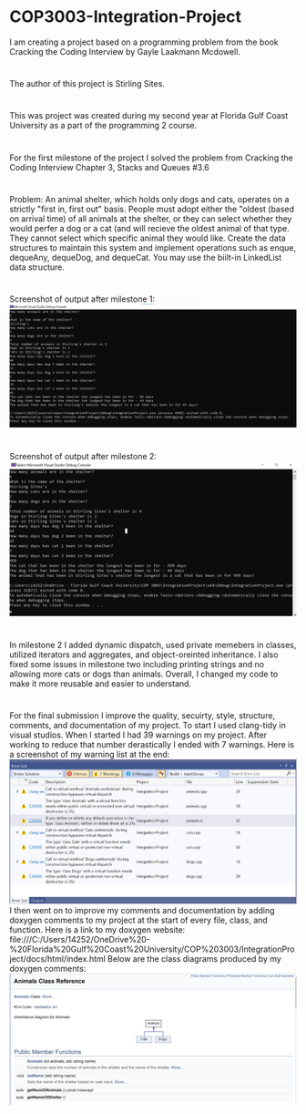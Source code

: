 # COP3003-Integration-Project
I am creating a project based on a programming problem from the book Cracking the Coding Interview by Gayle Laakmann Mcdowell.
#
The author of this project is Stirling Sites.
#
This was project was created during my second year at Florida Gulf Coast University as a part of the programming 2 course.
#
For the first milestone of the project I solved the problem from Cracking the Coding Interview Chapter 3, Stacks and Queues #3.6
#
Problem: An animal shelter, which holds only dogs and cats, operates on a strictly "first in, first out" basis. People must adopt either the "oldest (based on arrival time) of all animals at the shelter, or they can select whether they would perfer a dog or a cat (and will recieve the oldest animal of that type. They cannot select which specific animal they would like. Create the data structures to maintain this system and implement operations such as enque, dequeAny, dequeDog, and dequeCat. You may use the biilt-in LinkedList data structure.
#
Screenshot of output after milestone 1:
![screenshot](https://github.com/stirlingsites/COP3003-Integration-Project/blob/main/ShelterProg.jpg?raw=true)
#
Screenshot of output after milestone 2:
![sceenshot](https://github.com/stirlingsites/COP3003-Integration-Project/blob/main/Screenshot%202021-11-25%20142715.jpg)
#
In milestone 2 I added dynamic dispatch, used private memebers in classes, utilized iterators and aggregates, and object-oreinted inheritance. I also fixed some issues in milestone two including printing strings and no allowing more cats or dogs than animals. Overall, I changed my code to make it more reusable and easier to understand.
#
For the final submission I improve the quality, secuirty, style, structure, comments, and documentation of my project. To start I used clang-tidy in visual studios. When I started I had 39 warnings on my project. After working to reduce that number derastically I ended with 7 warnings. Here is a screenshot of my warning list at the end:
![screenshot](https://github.com/stirlingsites/COP3003-Integration-Project/blob/main/warninglist.jpg)
I then went on to improve my comments and documentation by adding doxygen comments to my project at the start of every file, class, and function.
Here is a link to my doxygen website: file:///C:/Users/14252/OneDrive%20-%20Florida%20Gulf%20Coast%20University/COP%203003/IntegrationProject/docs/html/index.html
Below are the class diagrams produced by my doxygen comments:
![screenshot](https://github.com/stirlingsites/COP3003-Integration-Project/blob/main/doxyanimals.jpg)

